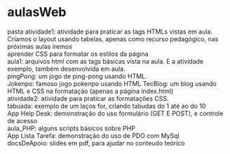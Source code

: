 # aulasWeb  

pasta atividade1: atividade para praticar as tags HTMLs vistas em aula. Criamos o layout usando tabelas, apenas como recurso pedagógico, nas próximas aulas iremos  
aprender CSS para formatar os estilos da página  
aula1: arquivos html com as tags básicas vista na aula. E a atividade exemplo, também desenvolvida em aula.  
pingPong: um jogo de ping-pong usando HTML.  
Jokenpo: famoso jogo pokenpo usando HTML
TecBlog: um blog usando HTML e CSS na formatação (apenas a página index.html)  
atividade2: atividade para praticar as formatações CSS.  
tabuada: exemplo de um laços for, criando tabudas do 1 até ao do 10  
App Help Desk: demonstração do uso formulário (GET E POST), e controle de acesso  
aula_PHP: alguns scripts básicos sobre PHP  
App Lista Tarefa: demonstração do uso de PDO com MySql    
docsDeApoio: slides em  pdf, para ajudar no conteudo teórico

